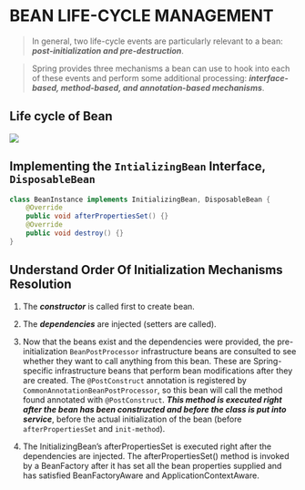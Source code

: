 # BEAN LIFE-CYCLE MANAGEMENT

> In general, two life-cycle events are particularly relevant to a bean: _**post-initialization and pre-destruction**_.

> Spring provides three mechanisms a bean can use to hook into each of these events and perform some additional processing: _**interface-based, method-based, and annotation-based mechanisms**_.


## Life cycle of Bean

<img src="https://i.imgur.com/EUE39GW.png"/>

## Implementing the `IntializingBean` Interface, `DisposableBean`

```java
class BeanInstance implements InitializingBean, DisposableBean {
	@Override
	public void afterPropertiesSet() {}
	@Override
	public void destroy() {}
}
```
## Understand Order Of Initialization Mechanisms Resolution 
1. The _**constructor**_ is called first to create bean.

2. The _**dependencies**_ are injected (setters are called).

3. Now that the beans exist and the dependencies were provided, the pre- initialization `BeanPostProcessor` infrastructure beans are consulted  to see whether they want to call anything from this bean. These are Spring-specific infrastructure beans that perform bean modifications after they are created. The `@PostConstruct` annotation is registered by `CommonAnnotationBeanPostProcessor`, so this bean will call the method found annotated with `@PostConstruct`. _**This method is executed right after the bean has been constructed and before the class is put into service**_, before the actual initialization of the bean (before `afterPropertiesSet` and `init-method`).

4.  The InitializingBean’s afterPropertiesSet is executed right after the dependencies are injected. The afterPropertiesSet() method is invoked by a BeanFactory after it has set all the bean properties supplied and has satisfied BeanFactoryAware and ApplicationContextAware.
   
<!--stackedit_data:
eyJoaXN0b3J5IjpbMTQyNjYyNDc1NSwzMDgwOTA3NjQsLTU5Nz
I1NTQ0OCw3MDExODE0NjQsLTE4MDk2Mzg0MzJdfQ==
-->